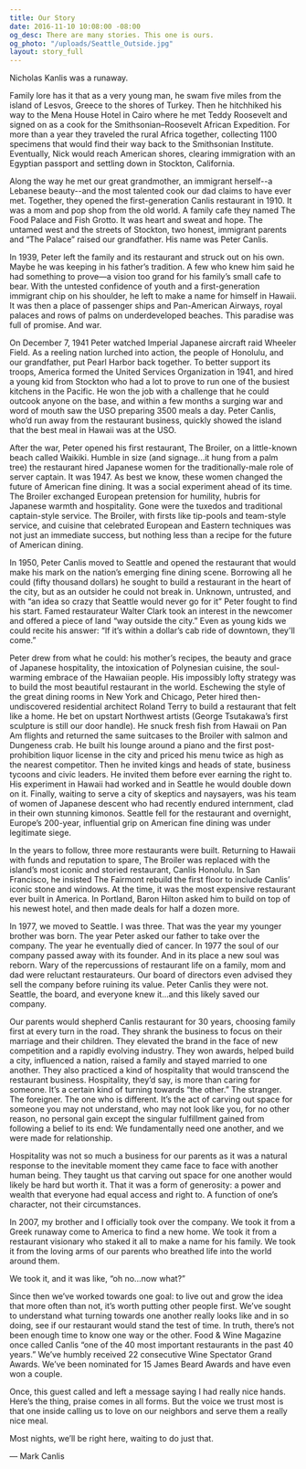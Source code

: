 ```yaml
---
title: Our Story
date: 2016-11-10 10:08:00 -08:00
og_desc: There are many stories. This one is ours.
og_photo: "/uploads/Seattle_Outside.jpg"
layout: story_full
---
```


<p class="mb5 Display2">Nicholas Kanlis was a runaway.</p>

<p class="mb5 Display2">Family lore has it that as a very young man, he swam five miles from the island of Lesvos, Greece to the shores of Turkey. Then he hitchhiked his way to the Mena House Hotel in Cairo where he met Teddy Roosevelt and signed on as a cook for the Smithsonian–Roosevelt African Expedition. For more than a year they traveled the rural Africa together, collecting 1100 specimens that would find their way back to the Smithsonian Institute. Eventually, Nick would reach American shores, clearing immigration with an Egyptian passport and settling down in Stockton, California.</p>

<p class="mb5 Display2">Along the way he met our great grandmother, an immigrant herself--a Lebanese beauty--and the most talented cook our dad claims to have ever met. Together, they opened the first-generation Canlis restaurant in 1910. It was a mom and pop shop from the old world. A family cafe they named The Food Palace and Fish Grotto. It was heart and sweat and hope. The untamed west and the streets of Stockton, two honest, immigrant parents and “The Palace” raised our grandfather. His name was Peter Canlis.</p>

<p class="mb5 Display2">In 1939, Peter left the family and its restaurant and struck out on his own. Maybe he was keeping in his father’s tradition. A few who knew him said he had something to prove—a vision too grand for his family’s small cafe to bear. With the untested confidence of youth and a first-generation immigrant chip on his shoulder, he left to make a name for himself in Hawaii. It was then a place of passenger ships and Pan-American Airways, royal palaces and rows of palms on underdeveloped beaches. This paradise was full of promise. And war.</p>

<p class="mb5 Display2">On December 7, 1941 Peter watched Imperial Japanese aircraft raid Wheeler Field. As a reeling nation lurched into action, the people of Honolulu, and our grandfather, put Pearl Harbor back together. To better support its troops, America formed the United Services Organization in 1941, and hired a young kid from Stockton who had a lot to prove to run one of the busiest kitchens in the Pacific. He won the job with a challenge that he could outcook anyone on the base, and within a few months a surging war and word of mouth saw the USO preparing 3500 meals a day. Peter Canlis, who’d run away from the restaurant business, quickly showed the island that the best meal in Hawaii was at the USO.</p>

<p class="mb5 Display2">After the war, Peter opened his first restaurant, The Broiler, on a little-known beach called Waikiki. Humble in size (and signage...it hung from a palm tree) the restaurant hired Japanese women for the traditionally-male role of server captain. It was 1947. As best we know, these women changed the future of American fine dining. It was a social experiment ahead of its time. The Broiler exchanged European pretension for humility, hubris for Japanese warmth and hospitality. Gone were the tuxedos and traditional captain-style service. The Broiler, with firsts like tip-pools and team-style service, and cuisine that celebrated European and Eastern techniques was not just an immediate success, but nothing less than a recipe for the future of American dining.</p>

<p class="mb5 Display2">In 1950, Peter Canlis moved to Seattle and opened the restaurant that would make his mark on the nation’s emerging fine dining scene. Borrowing all he could (fifty thousand dollars) he sought to build a restaurant in the heart of the city, but as an outsider he could not break in. Unknown, untrusted, and with “an idea so crazy that Seattle would never go for it” Peter fought to find his start. Famed restaurateur Walter Clark took an interest in the newcomer and offered a piece of land “way outside the city.” Even as young kids we could recite his answer: “If it’s within a dollar’s cab ride of downtown, they'll come.”</p>

<p class="mb5 Display2">Peter drew from what he could: his mother’s recipes, the beauty and grace of Japanese hospitality, the intoxication of Polynesian cuisine, the soul-warming embrace of the Hawaiian people. His impossibly lofty strategy was to build the most beautiful restaurant in the world. Eschewing the style of the great dining rooms in New York and Chicago, Peter hired then-undiscovered residential architect Roland Terry to build a restaurant that felt like a home. He bet on upstart Northwest artists (George Tsutakawa’s first sculpture is still our door handle). He snuck fresh fish from Hawaii on Pan Am flights and returned the same suitcases to the Broiler with salmon and Dungeness crab. He built his lounge around a piano and the first post-prohibition liquor license in the city and priced his menu twice as high as the nearest competitor. Then he invited kings and heads of state, business tycoons and civic leaders. He invited them before ever earning the right to. His experiment in Hawaii had worked and in Seattle he would double down on it. Finally, waiting to serve a city of skeptics and naysayers, was his team of women of Japanese descent who had recently endured internment, clad in their own stunning kimonos. Seattle fell for the restaurant and overnight, Europe’s 200-year, influential grip on American fine dining was under legitimate siege.</p>

<p class="mb5 Display2">In the years to follow, three more restaurants were built. Returning to Hawaii with funds and reputation to spare, The Broiler was replaced with the island’s most iconic and storied restaurant, Canlis Honolulu.  In San Francisco, he insisted The Fairmont rebuild the first floor to include Canlis’ iconic stone and windows. At the time, it was the most expensive restaurant ever built in America. In Portland, Baron Hilton asked him to build on top of his newest hotel, and then made deals for half a dozen more.</p>

<p class="mb5 Display2">In 1977, we moved to Seattle. I was three. That was the year my younger brother was born. The year Peter asked our father to take over the company. The year he eventually died of cancer. In 1977 the soul of our company passed away with its founder. And in its place a new soul was reborn. Wary of the repercussions of restaurant life on a family, mom and dad were reluctant restaurateurs. Our board of directors even advised they sell the company before ruining its value. Peter Canlis they were not. Seattle, the board, and everyone knew it...and this likely saved our company.</p>

<p class="mb5 Display2">Our parents would shepherd Canlis restaurant for 30 years, choosing family first at every turn in the road. They shrank the business to focus on their marriage and their children. They elevated the brand in the face of new competition and a rapidly evolving industry. They won awards, helped build a city, influenced a nation, raised a family and stayed married to one another. They also practiced a kind of hospitality that would transcend the restaurant business. Hospitality, they’d say, is more than caring for someone. It’s a certain kind of turning towards “the other.” The stranger. The foreigner. The one who is different. It’s the act of carving out space for someone you may not understand, who may not look like you, for no other reason, no personal gain except the singular fulfillment gained from following a belief to its end: We fundamentally need one another, and we were made for relationship.</p>

<p class="mb5 Display2">Hospitality was not so much a business for our parents as it was a natural response to the inevitable moment they came face to face with another human being. They taught us that carving out space for one another would likely be hard but worth it. That it was a form of generosity: a power and wealth that everyone had equal access and right to. A function of one’s character, not their circumstances.</p>

<p class="mb5 Display2">In 2007, my brother and I officially took over the company. We took it from a Greek runaway come to America to find a new home. We took it from a restaurant visionary who staked it all to make a name for his family. We took it from the loving arms of our parents who breathed life into the world around them.  </p>

<p class="mb5 Display2">We took it, and it was like, “oh no...now what?”</p>

<p class="mb5 Display2">Since then we’ve worked towards one goal: to live out and grow the idea that more often than not, it’s worth putting other people first. We’ve sought to understand what turning towards one another really looks like and in so doing, see if our restaurant would stand the test of time. In truth, there’s not been enough time to know one way or the other. Food & Wine Magazine once called Canlis “one of the 40 most important restaurants in the past 40 years.” We’ve humbly received 22 consecutive Wine Spectator Grand Awards. We’ve been nominated for 15 James Beard Awards and have even won a couple.  </p>

<p class="mb5 Display2">Once, this guest called and left a message saying I had really nice hands. Here’s the thing, praise comes in all forms. But the voice we trust most is that one inside calling us to love on our neighbors and serve them a really nice meal.</p>

<p class="mb5 Display2">Most nights, we’ll be right here, waiting to do just that.</p>

<p class="mb5 Display2">— Mark Canlis</p>

